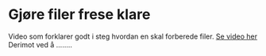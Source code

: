 # Gjøre filer frese klare
Video som forklarer godt i steg hvordan en skal forberede filer. [Se video her](https://www.youtube.com/watch?v=whGKwsEY4Vo&t=306s)
Derimot ved å ........ 
